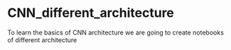 # CNN_different_architecture
To learn the basics of CNN architecture we are going to create notebooks of different architecture
